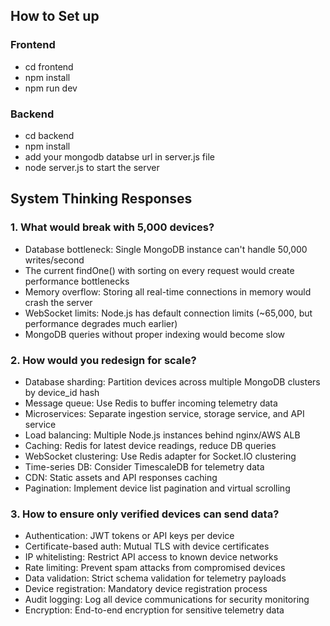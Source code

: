 ## How to Set up

### Frontend 
- cd frontend
- npm install
- npm run dev

### Backend
- cd backend
- npm install
- add your mongodb databse url in server.js file
- node server.js to start the server

## System Thinking Responses

### 1. What would break with 5,000 devices?
- Database bottleneck: Single MongoDB instance can't handle 50,000 writes/second 
- The current findOne() with sorting on every request would create performance bottlenecks
- Memory overflow: Storing all real-time connections in memory would crash the server
- WebSocket limits: Node.js has default connection limits (~65,000, but performance degrades much earlier)
- MongoDB queries without proper indexing would become slow

### 2. How would you redesign for scale?
- Database sharding: Partition devices across multiple MongoDB clusters by device_id hash
- Message queue: Use Redis to buffer incoming telemetry data
- Microservices: Separate ingestion service, storage service, and API service
- Load balancing: Multiple Node.js instances behind nginx/AWS ALB
- Caching: Redis for latest device readings, reduce DB queries
- WebSocket clustering: Use Redis adapter for Socket.IO clustering
- Time-series DB: Consider TimescaleDB for telemetry data
- CDN: Static assets and API responses caching
- Pagination: Implement device list pagination and virtual scrolling

### 3. How to ensure only verified devices can send data?
- Authentication: JWT tokens or API keys per device
- Certificate-based auth: Mutual TLS with device certificates
- IP whitelisting: Restrict API access to known device networks
- Rate limiting: Prevent spam attacks from compromised devices
- Data validation: Strict schema validation for telemetry payloads
- Device registration: Mandatory device registration process
- Audit logging: Log all device communications for security monitoring
- Encryption: End-to-end encryption for sensitive telemetry data